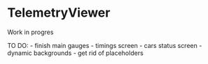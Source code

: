 # TelemetryViewer
 
Work in progres

TO DO:
	- finish main gauges
	- timings screen
	- cars status screen
	- dynamic backgrounds
	- get rid of placeholders